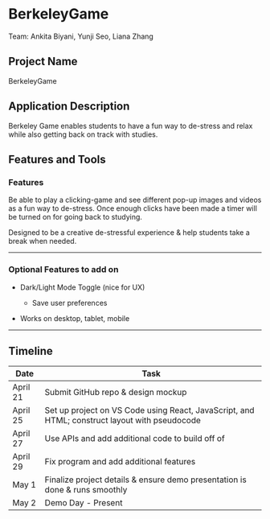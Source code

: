 # BerkeleyGame
Team: Ankita Biyani, Yunji Seo, Liana Zhang

## Project Name
BerkeleyGame

## Application Description
Berkeley Game enables students to have a fun way to de-stress and relax while also getting back on track with studies. 

## Features and Tools
### Features
Be able to play a clicking-game and see different pop-up images and videos as a fun way to de-stress. Once enough clicks have been made a timer will be turned on for going back to studying.

Designed to be a creative de-stressful experience & help students take a break when needed. 

---

### Optional Features to add on 
- Dark/Light Mode Toggle (nice for UX)

  - Save user preferences

- Works on desktop, tablet, mobile
  

---

## Timeline
| Date       | Task                                                                 |
|------------|----------------------------------------------------------------------|
| April 21   | Submit GitHub repo & design mockup                                    |
| April 25   | Set up project on VS Code using React, JavaScript, and HTML; construct layout with pseudocode |
| April 27   | Use APIs and add additional code to build off of                     |
| April 29   | Fix program and add additional features                              |
| May 1      | Finalize project details & ensure demo presentation is done & runs smoothly |
| May 2      | Demo Day - Present                                                   |



